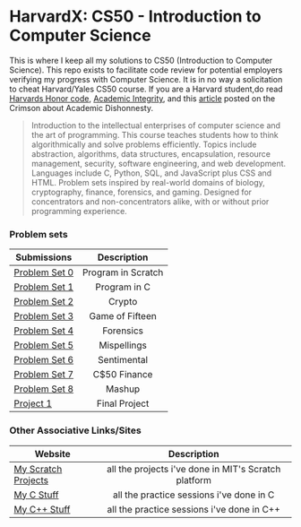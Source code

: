 <!-- https://github.com/adam-p/markdown-here/wiki/Markdown-Cheatsheet -->

HarvardX: CS50 - Introduction to Computer Science
=================
This is where I keep all my solutions to CS50 (Introduction to Computer Science). This repo exists to facilitate code review for potential employers verifying my progress with Computer Science. It is in no way a solicitation to cheat Harvard/Yales CS50 course. If you are a Harvard student,do read [Harvards Honor code](https://honor.fas.harvard.edu/honor-code), [Academic Integrity](https://college.harvard.edu/academics/academic-integrity), and this [article](http://www.thecrimson.com/article/2017/5/3/cs50-cheating-cases-2017/) posted on the Crimson about Academic Dishonnesty.
>Introduction to the intellectual enterprises of computer science and the art of programming. This course teaches students how to think algorithmically and solve problems efficiently. Topics include abstraction, algorithms, data structures, encapsulation, resource management, security, software engineering, and web development. Languages include C, Python, SQL, and JavaScript plus CSS and HTML. Problem sets inspired by real-world domains of biology, cryptography, finance, forensics, and gaming. Designed for concentrators and non-concentrators alike, with or without prior programming experience.

### Problem sets
| Submissions        | Description           |
| ------------- |:--------------------:|
| [Problem Set 0](https://scratch.mit.edu/projects/164751294/)     | Program in Scratch |
| [Problem Set 1](https://github.com/glennlopez/CS50.HarvardX/tree/master/pset1)     | Program in C |
| [Problem Set 2](https://github.com/glennlopez/CS50.HarvardX/tree/master/pset2)     | Crypto |
| [Problem Set 3](https://github.com/glennlopez/CS50.HarvardX/tree/master/pset3)     | Game of Fifteen |
| [Problem Set 4](https://github.com/glennlopez/CS50.HarvardX/tree/master/pset4)     | Forensics |
| [Problem Set 5](https://github.com/glennlopez/CS50.HarvardX/tree/master/pset5)     | Mispellings |
| [Problem Set 6](https://github.com/glennlopez/CS50.HarvardX/tree/master/pset6)     | Sentimental |
| [Problem Set 7](https://github.com/glennlopez/CS50.HarvardX/tree/master/pset7)     | C$50 Finance |
| [Problem Set 8](https://github.com/glennlopez/CS50.HarvardX/tree/master/pset8)     | Mashup |
| [Project 1](https://github.com/glennlopez/CS50.HarvardX/tree/master/final)     | Final Project |

### Other Associative Links/Sites
| Website        | Description           |
| ------------- |:--------------------:|
| [My Scratch Projects](https://scratch.mit.edu/users/glennlopez/)     | all the projects i've done in MIT's Scratch platform |
| [My C Stuff](https://github.com/glennlopez/Cpp.Playground/tree/master/c_practice)     | all the practice sessions i've done in C |
| [My C++ Stuff](https://github.com/glennlopez/Cpp.Playground/tree/master/cpp_practice)     | all the practice sessions i've done in C++ |
